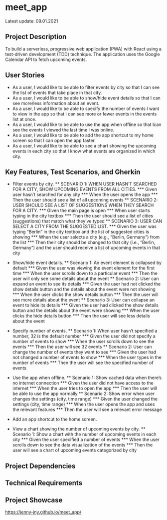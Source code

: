 # meet_app
Latest update: 09.01.2021

## Project Description
To build a serverless, progressive web application (PWA) with React using a test-driven development (TDD) technique. The application uses the Google Calendar API to fetch upcoming events.

## User Stories
* As a user, I would like to be able to filter events by city so that I can see the list of events that take place in that city.
* As a user, I would like to be able to show/hide event details so that I can see more/less information about an event.
* As a user, I would like to be able to specify the number of events I want to view in the app so that I can see more or fewer events in the events list at once.
* As a user, I would like to be able to use the app when offline so that Ican see the events I viewed the last time I was online.
* As a user, I would like to be able to add the app shortcut to my home screen so that I can open the app faster.
* As a user, I would like to be able to see a chart showing the upcoming events in each city so that I know what events are organized in which city.

## Key Features, Test Scenarios, and Gherkin
* Filter events by city.
** SCENARIO 1: WHEN USER HASN’T SEARCHED FOR A CITY, SHOW UPCOMING EVENTS FROM ALL CITIES.
*** Given user hasn’t searched for any city
*** When the user opens the app
*** Then the user should see a list of all upcoming events
** SCENARIO 2: USER SHOULD SEE A LIST OF SUGGESTIONS WHEN THEY SEARCH FOR A CITY.
*** Given the main page is open
*** When user starts typing in the city textbox
*** Then the user should see a list of cities (suggestions) that match what they’ve typed
** SCENARIO 3: USER CAN SELECT A CITY FROM THE SUGGESTED LIST.
*** Given the user was typing “Berlin” in the city textbox and the list of suggested cities is showing
*** When the user selects a city (e.g., “Berlin, Germany”) from the list
*** Then their city should be changed to that city (i.e., “Berlin, Germany”) and the user should receive a list of upcoming events in that city

* Show/hide event details.
** Scenario 1: An event element is collapsed by default
*** Given the user was viewing the event element for the first time
*** When the user scrolls down to a particular event
*** Then the user will only see some details about the event
** Scenario 2: User can expand an event to see its details
*** Given the user had not clicked the show details button and the details about the event were not showing
*** When the user clicks the show details button
*** Then the user will see more details about the event
** Scenario 3: User can collapse an event to hide its details
*** Given the user had clicked the show details button and the details about the event were showing
*** When the user clicks the hide details button
*** Then the user will see less details about the event

* Specify number of events.
** Scenario 1: When user hasn’t specified a number, 32 is the default number
*** Given the user did not specify a number of events to show
*** When the user scrolls down to see the events
*** Then the user will see 32 events
** Scenario 2: User can change the number of events they want to see
*** Given the user had not changed a number of events to show
*** When the user types in the number of events
*** Then the user will see the specified number of events

* Use the app when offline.
** Scenario 1: Show cached data when there’s no internet connection
*** Given the user did not have access to the internet
*** When the user tries to open the app
*** Then the user will be able to use the app normally
** Scenario 2: Show error when user changes the settings (city, time range)
*** Given the user changed the settings (city, time range)
*** When the user opens the app and uses the relevant features
*** Then the user will see a relevant error message 

* Add an app shortcut to the home screen.

* View a chart showing the number of upcoming events by city.
** Scenario 1: Show a chart with the number of upcoming events in each city
*** Given the user specified a number of events
*** When the user scrolls down to see the data visualization of the events
*** Then the user will see a chart of upcoming events categorized by city

## Project Dependencies

## Technical Requirements

## Project Showcase
https://jenny-jny.github.io/meet_app/
